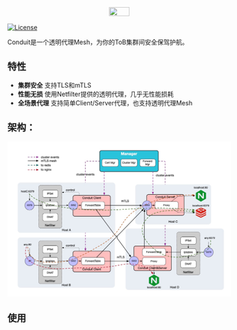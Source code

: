 <p align=center>
<img src="./docs/diagram/logo.png" width="30%" height="30%">
</p>

[![License](https://img.shields.io/badge/License-Apache_2.0-blue.svg)](https://opensource.org/licenses/Apache-2.0)

Conduit是一个透明代理Mesh，为你的ToB集群间安全保驾护航。

## 特性

- **集群安全** 支持TLS和mTLS
- **性能无损** 使用Netfilter提供的透明代理，几乎无性能损耗
- **全场景代理** 支持简单Client/Server代理，也支持透明代理Mesh

## 架构：

![](./docs/diagrams/conduit.jpg)

## 使用